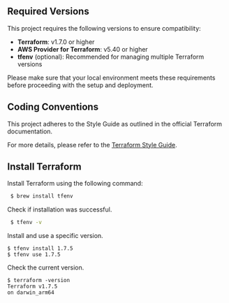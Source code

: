 ## Required Versions

This project requires the following versions to ensure compatibility:

- **Terraform**: v1.7.0 or higher
- **AWS Provider for Terraform**: v5.40 or higher
- **tfenv** (optional): Recommended for managing multiple Terraform versions

Please make sure that your local environment meets these requirements before proceeding with the setup and deployment.

## Coding Conventions

This project adheres to the Style Guide as outlined in the official Terraform documentation.

For more details, please refer to the [Terraform Style Guide](https://developer.hashicorp.com/terraform/language/style).


## Install Terraform

Install Terraform using the following command:

```bash
 $ brew install tfenv
```

Check if installation was successful.

```bash
 $ tfenv -v
```

Install and use a specific version.

```
$ tfenv install 1.7.5
$ tfenv use 1.7.5
```

Check the current version.

```
$ terraform -version
Terraform v1.7.5
on darwin_arm64
```
